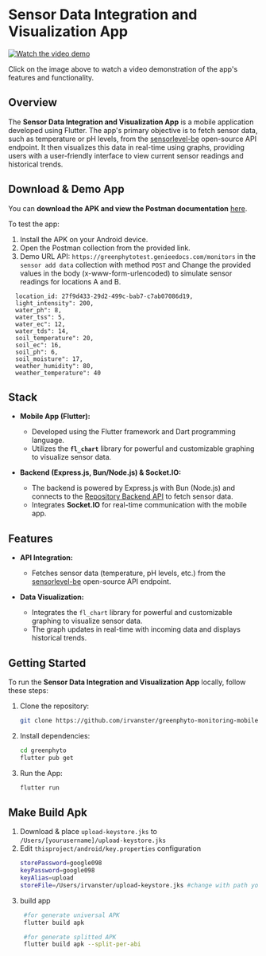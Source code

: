 
# Sensor Data Integration and Visualization App

[![Watch the video demo](https://res.cloudinary.com/vanella/image/upload/v1705742827/2024-01-20_15-17-09_uvqqvm.gif)](https://res.cloudinary.com/vanella/video/upload/v1705739274/hlxxsshrrypp8wbdf64g.mp4)

Click on the image above to watch a video demonstration of the app's features and functionality.

## Overview

The **Sensor Data Integration and Visualization App** is a mobile application developed using Flutter. The app's primary objective is to fetch sensor data, such as temperature or pH levels, from the [sensorlevel-be](https://github.com/irvanster/sensorlevel-be) open-source API endpoint. It then visualizes this data in real-time using graphs, providing users with a user-friendly interface to view current sensor readings and historical trends.


## Download & Demo App

You can **download the APK and view the Postman documentation** [here](https://drive.google.com/drive/u/2/folders/1sXWSQkCQWXWGhQSkM_7Vs0XxrSrkRCtC).

To test the app:

1. Install the APK on your Android device.
2. Open the Postman collection from the provided link.
3. Demo URL API: `https://greenphytotest.genieedocs.com/monitors` in the `sensor add data` collection with method `POST` and Change the provided values in the body (x-www-form-urlencoded) to simulate sensor readings for locations A and B.

```plain
  location_id: 27f9d433-29d2-499c-bab7-c7ab07086d19,
  light_intensity": 200,
  water_ph": 8,
  water_tss": 5,
  water_ec": 12,
  water_tds": 14,
  soil_temperature": 20,
  soil_ec": 16,
  soil_ph": 6,
  soil_moisture": 17,
  weather_humidity": 80,
  weather_temperature": 40
```

## Stack

- **Mobile App (Flutter):**
  - Developed using the Flutter framework and Dart programming language.
  - Utilizes the **`fl_chart`** library for powerful and customizable graphing to visualize sensor data.

- **Backend (Express.js, Bun/Node.js) & Socket.IO:**
  - The backend is powered by Express.js with Bun (Node.js) and connects to the [Repository Backend API](https://github.com/irvanster/sensorlevel-be) to fetch sensor data.
  - Integrates **Socket.IO** for real-time communication with the mobile app.



## Features

- **API Integration:**
  - Fetches sensor data (temperature, pH levels, etc.) from the [sensorlevel-be](https://github.com/irvanster/sensorlevel-be) open-source API endpoint.

- **Data Visualization:**
  - Integrates the `fl_chart` library for powerful and customizable graphing to visualize sensor data.
  - The graph updates in real-time with incoming data and displays historical trends.


## Getting Started

To run the **Sensor Data Integration and Visualization App** locally, follow these steps:

1. Clone the repository:

   ```bash
   git clone https://github.com/irvanster/greenphyto-monitoring-mobile.git greenphyto
2. Install dependencies:
	 ```bash 
	 cd greenphyto
    flutter pub get
3. Run the App:
    ```bash 
   flutter run
## Make Build Apk
1. Download & place `upload-keystore.jks` to `/Users/[yourusername]/upload-keystore.jks` 
2. Edit `thisproject/android/key.properties` configuration
    ``` bash
    storePassword=google098
    keyPassword=google098
    keyAlias=upload
    storeFile=/Users/irvanster/upload-keystore.jks #change with path your upload-keystore.jks
    ```
3. build app
   ```bash
    #for generate universal APK
    flutter build apk

    #for generate splitted APK
    flutter build apk --split-per-abi


  
